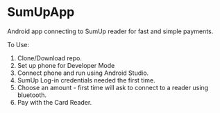 # SumUpApp
Android app connecting to SumUp reader for fast and simple payments.

To Use:
1. Clone/Download repo.
2. Set up phone for Developer Mode
3. Connect phone and run using Android Studio.
4. SumUp Log-in credentials needed the first time.
5. Choose an amount - first time will ask to connect to a reader using bluetooth.
6. Pay with the Card Reader.
